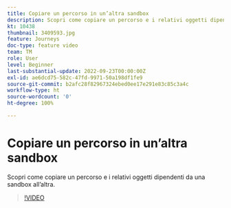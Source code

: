 ```yaml
---
title: Copiare un percorso in un’altra sandbox
description: Scopri come copiare un percorso e i relativi oggetti dipendenti da una sandbox all’altra.
kt: 10438
thumbnail: 3409593.jpg
feature: Journeys
doc-type: feature video
team: TM
role: User
level: Beginner
last-substantial-update: 2022-09-23T00:00:00Z
exl-id: ae6dcd75-582c-47fd-9971-50a198df1fe9
source-git-commit: b2afc28f82967324ebed0ee17e291e83c85c3a4c
workflow-type: ht
source-wordcount: '0'
ht-degree: 100%

---
```


# Copiare un percorso in un’altra sandbox

Scopri come copiare un percorso e i relativi oggetti dipendenti da una sandbox all’altra.

>[!VIDEO](https://video.tv.adobe.com/v/3409593?quality=12&learn=on)
